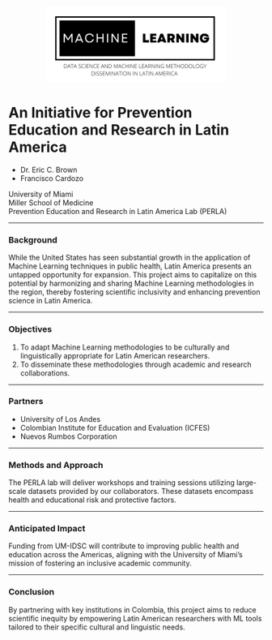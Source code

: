 <div align="center">
    <a>
        <img src="img/logo.svg" height="150"/>
    </a>
</div>


# An Initiative for Prevention Education and Research in Latin America

- Dr. Eric C. Brown
- Francisco Cardozo

University of Miami  
Miller School of Medicine  
Prevention Education and Research in Latin America Lab (PERLA) 

---

### Background

While the United States has seen substantial growth in the application of Machine Learning techniques in public health, Latin America presents an untapped opportunity for expansion. This project aims to capitalize on this potential by harmonizing and sharing Machine Learning methodologies in the region, thereby fostering scientific inclusivity and enhancing prevention science in Latin America.

---

### Objectives

1. To adapt Machine Learning methodologies to be culturally and linguistically appropriate for Latin American researchers.
2. To disseminate these methodologies through academic and research collaborations.

---

### Partners

- University of Los Andes
- Colombian Institute for Education and Evaluation (ICFES)
- Nuevos Rumbos Corporation

---

### Methods and Approach

The PERLA lab will deliver workshops and training sessions utilizing large-scale datasets provided by our collaborators. These datasets encompass health and educational risk and protective factors.

---

### Anticipated Impact

Funding from UM-IDSC will contribute to improving public health and education across the Americas, aligning with the University of Miami’s mission of fostering an inclusive academic community.

---

### Conclusion

By partnering with key institutions in Colombia, this project aims to reduce scientific inequity by empowering Latin American researchers with ML tools tailored to their specific cultural and linguistic needs.
